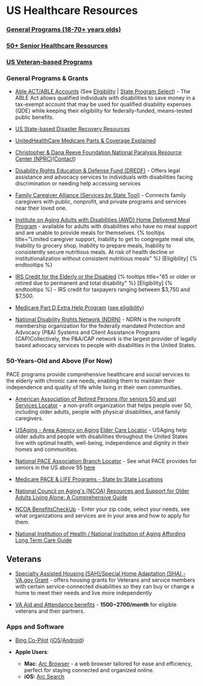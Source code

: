 # US Healthcare Resources

### [General Programs (18-70+ years olds)](README.md#general-programs--grants)

### [50+ Senior Healthcare Resources](README.md#50-years-old-and-above-for-now)

### [US Veteran-based Programs](README.md#veterans)

### General Programs & Grants

* [Able ACT/ABLE Accounts](https://www.ssa.gov/ssi/spotlights/spot-able.html) (See [Eligibility](https://www.ablenrc.org/get-started/am-i-eligible/) | [State Program Select](https://www.ablenrc.org/select-a-state-program/)) - The ABLE Act allows qualified individuals with disabilities to save money in a tax-exempt account that may be used for qualified disability expenses (QDE) while keeping their eligibility for federally-funded, means-tested public benefits.

* [US State-based Disaster Recovery Resources](https://www.fema.gov/assistance/individual/disaster-survivors/state-local-referral-lists)

* [UnitedHealthCare Medicare Parts & Coverage Explained](https://www.uhc.com/medicare/medicare-education/medicare-parts-and-medigap-plans.html)

* [Christopher & Dana Reeve Foundation National Paralysis Resource Center (NPRC)](https://www.christopherreeve.org/todays-care/)([Contact](https://www.christopherreeve.org/todays-care/get-support/connect-with-an-information-specialist/))

* [Disability Rights Education & Defense Fund (DREDF)](https://dredf.org/contact/) - Offers legal assistance and advocacy services to individuals with disabilities facing discrimination or needing help accessing services
* [Family Caregiver Alliance (Services by State Tool)](https://www.caregiver.org/connecting-caregivers/services-by-state/) - Connects family caregivers with public, nonprofit, and private programs and services near their loved one. 

* [Institute on Aging Adults with Disabilities (AWD) Home Delivered Meal Program](https://www.ioaging.org/collaborations-elder-protection/the-adults-with-disabilities-awd-home-delivered-meal-program/) - available for adults with disabilities who have no meal support and are unable to provide meals for themselves. {% tooltips title="Limited caregiver support, Inability to get to congregate meal site, Inability to grocery shop, Inability to prepare meals, Inability to consistently secure nutritious meals. At risk of health decline or institutionalization without consistent nutritious meals" %}
[Eligibility]
{% endtooltips %}

* [IRS Credit for the Elderly or the Disabled](https://www.irs.gov/credits-deductions/individuals/credit-for-the-elderly-or-the-disabled) {% tooltips title="65 or older or retired due to permanent and total disability" %}
[Eligibility]
{% endtooltips %} - IRS credit for taxpayers ranging between $3,750 and $7,500.

* [Medicare Part D Extra Help Program](https://www.ssa.gov/medicare/part-d-extra-help) ([see eligibility](https://www.medicarerights.org/medicare-watch/2024/02/01/people-can-get-even-more-extra-help-in-2024))

* [National Disability Rights Network (NDRN)](https://www.ndrn.org/about/ndrn-member-agencies/) - NDRN is the nonprofit membership organization for the federally mandated Protection and Advocacy (P&A) Systems and Client Assistance Programs (CAP)Collectively, the P&A/CAP network is the largest provider of legally based advocacy services to people with disabilities in the United States.

### 50-Years-Old and Above (For Now)
PACE programs provide comprehensive healthcare and social services to the elderly with chronic care needs, enabling them to maintain their independence and quality of life while living in their own communities.

* [American Association of Retired Persons (for seniors 50 and up) Services Locator](https://local.aarpfoundation.org/) - a non-profit organization that helps people over 50, including older adults, people with physical disabilities, and family caregivers.

* [USAging - Area Agency on Aging](https://www.usaging.org/) [Elder Care Locator](https://eldercare.acl.gov/Public/Index.aspx) - USAging help older adults and people with disabilities throughout the United States live with optimal health, well-being, independence and dignity in their homes and communities. 

* [National PACE Association Branch Locator](https://www.npaonline.org/find-a-pace-program) - See what PACE provides for seniors in the US above 55 [here](https://www.medicare.gov/health-drug-plans/health-plans/your-coverage-options/other-medicare-health-plans/PACE)

* [Medicare PACE & LIFE Programs - State by State Locations](https://www.payingforseniorcare.com/medicare/pace-medicare/provider-list)

* [National Council on Aging's (NCOA) Resources and Support for Older Adults Living Alone: A Comprehensive Guide](https://www.ncoa.org/adviser/medical-alert-systems/support-for-older-adults-living-alone/)

* [NCOA BenefitsCheckUp](https://benefitscheckup.org/) - Enter your zip code, select your needs, see what organizations and services are in your area and how to apply for them.

* [National Institution of Health / National Institution of Aging Affording Long Term Care Guide](https://www.nia.nih.gov/health/long-term-care/paying-long-term-care)

## Veterans

* [Specialty Assisted Housing (SAH)/Special Home Adaptation (SHA) - VA.gov Grant](https://www.va.gov/housing-assistance/disability-housing-grants/) - offers housing grants for Veterans and service members with certain service-connected disabilities so they can buy or change a home to meet their needs and live more independently

* [VA Aid and Attendance benefits](https://www.va.gov/pension/aid-attendance-housebound/) - **$1500-$2700/month** for eligible veterans and their partners.

### Apps and Software

* [Bing Co-Pilot](https://www.bing.com/copilot) ([iOS](https://apps.apple.com/us/app/microsoft-copilot/id6472538445)/[Android](https://play.google.com/store/apps/details?id=com.microsoft.copilot))

* **Apple Users**:
    * **Mac**: [Arc Browser](https://arc.net/) - a web browser tailored for ease and efficiency, perfect for staying connected and organized online.
    * **iOS:** [Arc Search](https://apps.apple.com/us/app/arc-search-find-it-faster/id6472513080)